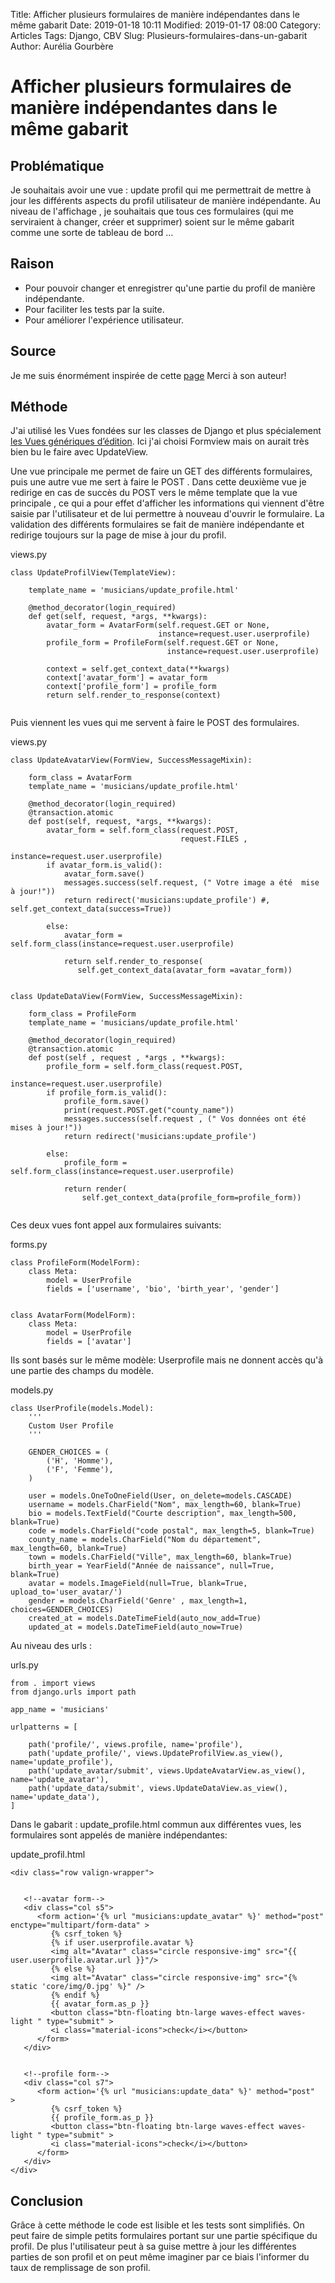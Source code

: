 Title: Afficher plusieurs formulaires de manière indépendantes dans le même gabarit
Date: 2019-01-18 10:11
Modified: 2019-01-17 08:00
Category: Articles
Tags: Django, CBV
Slug: Plusieurs-formulaires-dans-un-gabarit
Author: Aurélia Gourbère



# Afficher plusieurs formulaires de manière indépendantes dans le même gabarit

## Problématique 

Je souhaitais avoir une vue  : update profil qui me permettrait de mettre à jour les différents aspects du profil utilisateur de manière indépendante. Au niveau de l'affichage , je souhaitais que tous ces formulaires (qui me serviraient à changer, créer et supprimer) soient sur le même gabarit comme une sorte de tableau de bord ...

## Raison
 
* Pour pouvoir changer et enregistrer qu'une partie du profil de manière indépendante.
* Pour faciliter les tests par la suite.
* Pour améliorer l'expérience utilisateur.

## Source

Je me suis énormément inspirée de cette [page](https://krzysztofzuraw.com/blog/2016/two-forms-one-view-django.html) Merci à son auteur!

## Méthode

J'ai utilisé les Vues fondées sur les classes de Django et plus spécialement [les Vues génériques d’édition](https://docs.djangoproject.com/fr/2.1/ref/class-based-views/generic-editing/). Ici j'ai choisi Formview mais on aurait très bien bu le faire avec UpdateView.

Une vue principale me permet de faire un GET des différents formulaires, puis une autre vue me sert à faire le POST . Dans cette deuxième vue je redirige en cas de succès du POST vers le même template que la vue principale , ce qui a pour effet d'afficher les informations qui viennent d'être saisie par l'utilisateur et de lui permettre à nouveau d'ouvrir le formulaire. La validation des différents formulaires se fait de manière indépendante et redirige toujours sur la page de mise à jour du profil.

views.py

```
class UpdateProfilView(TemplateView):

    template_name = 'musicians/update_profile.html'

    @method_decorator(login_required)
    def get(self, request, *args, **kwargs):
        avatar_form = AvatarForm(self.request.GET or None,
                                 instance=request.user.userprofile)
        profile_form = ProfileForm(self.request.GET or None,
                                   instance=request.user.userprofile)
                
        context = self.get_context_data(**kwargs)
        context['avatar_form'] = avatar_form
        context['profile_form'] = profile_form
        return self.render_to_response(context)
        
```        

Puis viennent les vues qui me servent à faire le POST des formulaires.

views.py

```
class UpdateAvatarView(FormView, SuccessMessageMixin):

    form_class = AvatarForm
    template_name = 'musicians/update_profile.html'

    @method_decorator(login_required)
    @transaction.atomic
    def post(self, request, *args, **kwargs):
        avatar_form = self.form_class(request.POST,
                                      request.FILES ,
                                      instance=request.user.userprofile)
        if avatar_form.is_valid():
            avatar_form.save()
            messages.success(self.request, (" Votre image a été  mise à jour!"))
            return redirect('musicians:update_profile') #, self.get_context_data(success=True))

        else:
            avatar_form = self.form_class(instance=request.user.userprofile)

            return self.render_to_response(
               self.get_context_data(avatar_form =avatar_form))


class UpdateDataView(FormView, SuccessMessageMixin):

    form_class = ProfileForm
    template_name = 'musicians/update_profile.html'

    @method_decorator(login_required)
    @transaction.atomic
    def post(self , request , *args , **kwargs):
        profile_form = self.form_class(request.POST,
                                       instance=request.user.userprofile)
        if profile_form.is_valid():
            profile_form.save()
            print(request.POST.get("county_name"))
            messages.success(self.request , (" Vos données ont été mises à jour!"))
            return redirect('musicians:update_profile')

        else:
            profile_form = self.form_class(instance=request.user.userprofile)

            return render(
                self.get_context_data(profile_form=profile_form))
         
```                


Ces deux vues font appel aux formulaires suivants:

forms.py

```
class ProfileForm(ModelForm):
    class Meta:
        model = UserProfile
        fields = ['username', 'bio', 'birth_year', 'gender']


class AvatarForm(ModelForm):
    class Meta:
        model = UserProfile
        fields = ['avatar']  
```        

Ils sont basés sur le même modèle: Userprofile mais ne donnent accès qu'à une partie des champs du modèle.

models.py

```
class UserProfile(models.Model):
    '''
    Custom User Profile
    '''

    GENDER_CHOICES = (
        ('H', 'Homme'),
        ('F', 'Femme'),
    )

    user = models.OneToOneField(User, on_delete=models.CASCADE)
    username = models.CharField("Nom", max_length=60, blank=True)
    bio = models.TextField("Courte description", max_length=500, blank=True)
    code = models.CharField("code postal", max_length=5, blank=True)
    county_name = models.CharField("Nom du département", max_length=60, blank=True)
    town = models.CharField("Ville", max_length=60, blank=True)
    birth_year = YearField("Année de naissance", null=True, blank=True)
    avatar = models.ImageField(null=True, blank=True, upload_to='user_avatar/')
    gender = models.CharField('Genre' , max_length=1, choices=GENDER_CHOICES)
    created_at = models.DateTimeField(auto_now_add=True)
    updated_at = models.DateTimeField(auto_now=True)
```

Au niveau des urls : 

urls.py

```
from . import views
from django.urls import path

app_name = 'musicians'

urlpatterns = [

    path('profile/', views.profile, name='profile'),
    path('update_profile/', views.UpdateProfilView.as_view(), name='update_profile'),
    path('update_avatar/submit', views.UpdateAvatarView.as_view(), name='update_avatar'),
    path('update_data/submit', views.UpdateDataView.as_view(), name='update_data'),
]
```    

Dans le gabarit : update_profile.html commun aux différentes vues, les formulaires sont appelés de manière indépendantes:

update_profil.html

```
<div class="row valign-wrapper">
   
   
   <!--avatar form-->
   <div class="col s5">
      <form action='{% url "musicians:update_avatar" %}' method="post" enctype="multipart/form-data" >
         {% csrf_token %}
         {% if user.userprofile.avatar %}
         <img alt="Avatar" class="circle responsive-img" src="{{ user.userprofile.avatar.url }}"/>
         {% else %}
         <img alt="Avatar" class="circle responsive-img" src="{% static 'core/img/0.jpg' %}" />
         {% endif %}
         {{ avatar_form.as_p }}
         <button class="btn-floating btn-large waves-effect waves-light " type="submit" >
         <i class="material-icons">check</i></button>
      </form>
   </div>
   
   
   <!--profile form-->
   <div class="col s7">
      <form action='{% url "musicians:update_data" %}' method="post"  >
         {% csrf_token %}
         {{ profile_form.as_p }}
         <button class="btn-floating btn-large waves-effect waves-light " type="submit" >
         <i class="material-icons">check</i></button>
      </form>
   </div>
</div>
```  

## Conclusion

Grâce à cette méthode le code est lisible et les tests sont simplifiés. On peut faire de simple petits formulaires portant sur une partie spécifique du profil. De plus l'utilisateur peut à sa guise mettre à jour les différentes parties de son profil et on peut même imaginer par ce biais l'informer du taux de remplissage de son profil.
